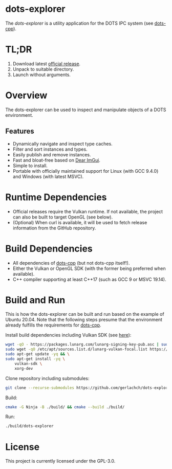 # dots-explorer

The *dots-explorer* is a utility application for the DOTS IPC system (see [dots-cpp](https://github.com/pnxs/dots-cpp)).

# TL;DR

1. Download latest [official release](https://github.com/gerlachch/dots-explorer/releases).
2. Unpack to suitable directory.
3. Launch without arguments.

# Overview

The dots-explorer can be used to inspect and manipulate objects of a DOTS environment.

## Features

* Dynamically navigate and inspect type caches.
* Filter and sort instances and types.
* Easily publish and remove instances.
* Fast and bloat-free based on [Dear ImGui](https://github.com/ocornut/imgui).
* Simple to install.
* Portable with officially maintained support for Linux (with GCC 9.4.0) and Windows (with latest MSVC).

# Runtime Dependencies

* Official releases require the Vulkan runtime. If not available, the project can also be built to target OpenGL (see below).
* (Optional) When curl is available, it will be used to fetch release information from the GitHub repository.

# Build Dependencies

* All dependencies of [dots-cpp](https://github.com/pnxs/dots-cpp#dependencies) (but not dots-cpp itself!).
* Either the Vulkan or OpenGL SDK (with the former being preferred when available).
* C++ compiler supporting at least C++17 (such as GCC 9 or MSVC 19.14).

# Build and Run

This is how the dots-explorer can be built and run based on the example of Ubuntu 20.04. Note that the following steps presume that the environment already fulfills the requirements for [dots-cpp](https://github.com/pnxs/dots-cpp#build-and-run).

Install build dependencies including Vulkan SDK (see [here](https://vulkan.lunarg.com/sdk/home#linux)):

```sh
wget -qO - https://packages.lunarg.com/lunarg-signing-key-pub.asc | sudo apt-key add - && \
sudo wget -qO /etc/apt/sources.list.d/lunarg-vulkan-focal.list https://packages.lunarg.com/vulkan/lunarg-vulkan-focal.list && \
sudo apt-get update -yq && \
sudo apt-get install -yq \
    vulkan-sdk \
    xorg-dev
```

Clone repository including submodules:

```sh
git clone --recurse-submodules https://github.com/gerlachch/dots-explorer.git && cd dots-explorer
```

Build:

```sh
cmake -G Ninja -B ./build/ && cmake --build ./build/
```

Run:

```sh
./build/dots-explorer
```

# License

This project is currently licensed under the GPL-3.0.
